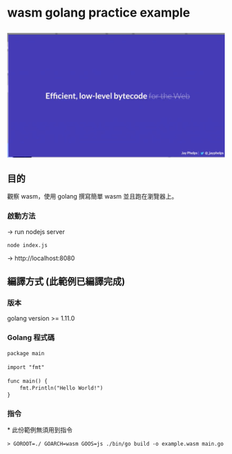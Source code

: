 # wasm golang practice example

##

![](./img/JayTalk.png)

## 目的

觀察 wasm，使用 golang 撰寫簡單 wasm 並且跑在瀏覽器上。

### 啟動方法

-> run nodejs server

```
node index.js
```

-> http://localhost:8080

## 編譯方式 (此範例已編譯完成)

### 版本

golang version >= 1.11.0

### Golang 程式碼

```golang
package main

import "fmt"

func main() {
	fmt.Println("Hello World!")
}
```

### 指令

\* 此份範例無須用到指令

```
> GOROOT=./ GOARCH=wasm GOOS=js ./bin/go build -o example.wasm main.go
```
